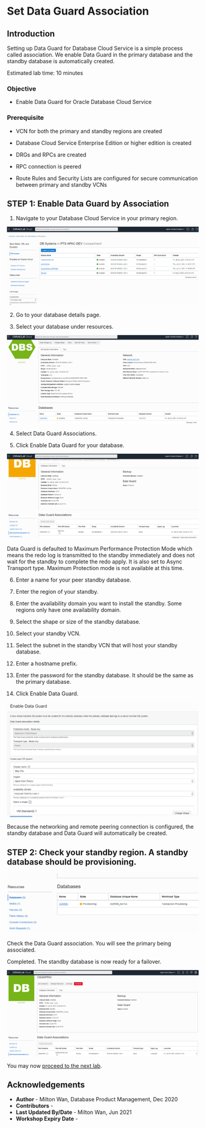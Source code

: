 

# Set Data Guard Association

## Introduction
Setting up Data Guard for Database Cloud Service is a simple process called association.  We enable Data Guard in the primary database and the standby database is automatically created.

Estimated lab time:  10 minutes

### Objective
- Enable Data Guard for Oracle Database Cloud Service

### Prerequisite

- VCN for both the primary and standby regions are created

- Database Cloud Service Enterprise Edition or higher edition is created

- DRGs and RPCs are created

- RPC connection is peered

- Route Rules and Security Lists are configured for secure communication between primary and standby VCNs


## **STEP 1:** Enable Data Guard by Association
1. Navigate to your Database Cloud Service in your primary region.



  ![image-20210121190217365](./images/image-20210121190217365.png)



2. Go to your database details page.

3. Select your database under resources.




  ![image-20210121190255856](./images/image-20210121190255856.png)

4. Select Data Guard Associations.

5. Click Enable Data Guard for your database.



  ![image-20210121190326859](./images/image-20210121190326859.png)

Data Guard is defaulted to Maximum Performance Protection Mode which means the redo log is transmitted to the standby immediately and does not wait for the standby to complete the redo apply.  It is also set to Async Transport type.  Maximum Protection mode is not available at this time.

6. Enter a name for your peer standby database.

7. Enter the region of your standby.

8. Enter the availability domain you want to install the standby.  Some regions only have one availability domain.

9. Select the shape or size of the standby database.

10. Select your standby VCN.

11. Select the subnet in the standby VCN that will host your standby database.

12. Enter a hostname prefix.

13. Enter the password for the standby database.  It should be the same as the primary database.

14. Click Enable Data Guard.



  ![](./images/image-20210121182459418.png)



Because the networking and remote peering connection is configured, the standby database and Data Guard will automatically be created.

## **STEP 2:** Check your standby region.  A standby database should be provisioning.



  ![dbstby-provisioning](./images/dbstby-provisioning-copy.png)



Check the Data Guard association.  You will see the primary being associated.


Completed. The standby database is now ready for a failover.



  ![image-20210121222339306](./images/image-20210121222339306.png)

You may now [proceed to the next lab](#next).

## Acknowledgements
* **Author** - Milton Wan, Database Product Management, Dec 2020
* **Contributors** -  
* **Last Updated By/Date** - Milton Wan, Jun 2021
* **Workshop Expiry Date** -
